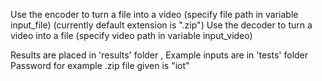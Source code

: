 Use the encoder to turn a file into a video (specify file path in variable input_file) (currently default extension is ".zip")
Use the decoder to turn a video into a file (specify video path in variable input_video) 

Results are placed in 'results' folder , Example inputs are in 'tests' folder
Password for example .zip file given is "iot"
